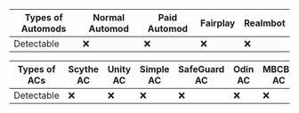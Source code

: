 | **Types of Automods**                      | Normal Automod          |Paid Automod  | Fairplay     | Realmbot |
| ------------------------------------------ | ----------------------- | ------------ | -------------| ---------|
| Detectable                                 | ❌                      | ❌           | ❌           | ❌      |

| **Types of ACs**                             | Scythe AC | Unity AC | Simple AC   | SafeGuard AC | Odin AC | MBCBP AC | RealmDB AC | Rubedo AC |
| ------------------------------------------   | ----------| -------- | ----------- | ------------ |-------- |--------- |------------| ----------|
| Detectable                                   | ❌        | ❌       | ❌          | ❌          | ❌       | ❌      | ❌         | ❌        | 
